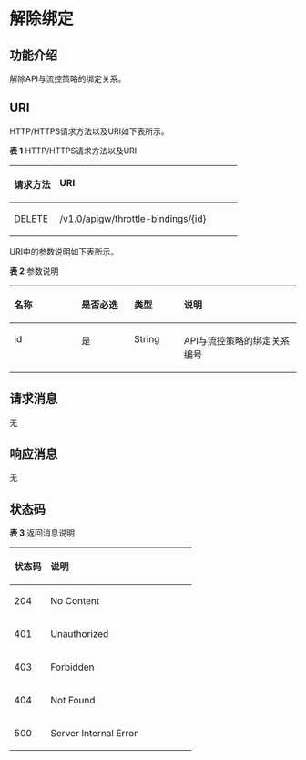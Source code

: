 # 解除绑定<a name="ZH-CN_TOPIC_0000001082135115"></a>

## 功能介绍<a name="zh-cn_topic_0118922267_section40370977"></a>

解除API与流控策略的绑定关系。

## URI<a name="zh-cn_topic_0118922267_section27794473"></a>

HTTP/HTTPS请求方法以及URI如下表所示。

**表 1**  HTTP/HTTPS请求方法以及URI

<a name="zh-cn_topic_0118922267_table38359531"></a>
<table><thead align="left"><tr id="zh-cn_topic_0118922267_row33945921"><th class="cellrowborder" valign="top" width="20%" id="mcps1.2.3.1.1"><p id="zh-cn_topic_0118922267_p65265079"><a name="zh-cn_topic_0118922267_p65265079"></a><a name="zh-cn_topic_0118922267_p65265079"></a>请求方法</p>
</th>
<th class="cellrowborder" valign="top" width="80%" id="mcps1.2.3.1.2"><p id="zh-cn_topic_0118922267_p51980017"><a name="zh-cn_topic_0118922267_p51980017"></a><a name="zh-cn_topic_0118922267_p51980017"></a>URI</p>
</th>
</tr>
</thead>
<tbody><tr id="zh-cn_topic_0118922267_row49631831"><td class="cellrowborder" valign="top" width="20%" headers="mcps1.2.3.1.1 "><p id="zh-cn_topic_0118922267_p60755411"><a name="zh-cn_topic_0118922267_p60755411"></a><a name="zh-cn_topic_0118922267_p60755411"></a>DELETE</p>
</td>
<td class="cellrowborder" valign="top" width="80%" headers="mcps1.2.3.1.2 "><p id="zh-cn_topic_0118922267_p22241226"><a name="zh-cn_topic_0118922267_p22241226"></a><a name="zh-cn_topic_0118922267_p22241226"></a>/v1.0/apigw/throttle-bindings/{id}</p>
</td>
</tr>
</tbody>
</table>

URI中的参数说明如下表所示。

**表 2**  参数说明

<a name="zh-cn_topic_0118922267_table56708902"></a>
<table><thead align="left"><tr id="zh-cn_topic_0118922267_row14847524"><th class="cellrowborder" valign="top" width="23.46765323467653%" id="mcps1.2.5.1.1"><p id="zh-cn_topic_0118922267_p61798799"><a name="zh-cn_topic_0118922267_p61798799"></a><a name="zh-cn_topic_0118922267_p61798799"></a>名称</p>
</th>
<th class="cellrowborder" valign="top" width="18.36816318368163%" id="mcps1.2.5.1.2"><p id="zh-cn_topic_0118922267_p39646798"><a name="zh-cn_topic_0118922267_p39646798"></a><a name="zh-cn_topic_0118922267_p39646798"></a>是否必选</p>
</th>
<th class="cellrowborder" valign="top" width="17.348265173482652%" id="mcps1.2.5.1.3"><p id="zh-cn_topic_0118922267_p57274058"><a name="zh-cn_topic_0118922267_p57274058"></a><a name="zh-cn_topic_0118922267_p57274058"></a>类型</p>
</th>
<th class="cellrowborder" valign="top" width="40.815918408159185%" id="mcps1.2.5.1.4"><p id="zh-cn_topic_0118922267_p8687082"><a name="zh-cn_topic_0118922267_p8687082"></a><a name="zh-cn_topic_0118922267_p8687082"></a>说明</p>
</th>
</tr>
</thead>
<tbody><tr id="zh-cn_topic_0118922267_row32565014"><td class="cellrowborder" valign="top" width="23.46765323467653%" headers="mcps1.2.5.1.1 "><p id="zh-cn_topic_0118922267_p20520503"><a name="zh-cn_topic_0118922267_p20520503"></a><a name="zh-cn_topic_0118922267_p20520503"></a>id</p>
</td>
<td class="cellrowborder" valign="top" width="18.36816318368163%" headers="mcps1.2.5.1.2 "><p id="zh-cn_topic_0118922267_p51548085"><a name="zh-cn_topic_0118922267_p51548085"></a><a name="zh-cn_topic_0118922267_p51548085"></a>是</p>
</td>
<td class="cellrowborder" valign="top" width="17.348265173482652%" headers="mcps1.2.5.1.3 "><p id="zh-cn_topic_0118922267_p14645367"><a name="zh-cn_topic_0118922267_p14645367"></a><a name="zh-cn_topic_0118922267_p14645367"></a>String</p>
</td>
<td class="cellrowborder" valign="top" width="40.815918408159185%" headers="mcps1.2.5.1.4 "><p id="zh-cn_topic_0118922267_p45424102"><a name="zh-cn_topic_0118922267_p45424102"></a><a name="zh-cn_topic_0118922267_p45424102"></a>API与流控策略的绑定关系编号</p>
</td>
</tr>
</tbody>
</table>

## 请求消息<a name="zh-cn_topic_0118922267_section48823670"></a>

无

## 响应消息<a name="zh-cn_topic_0118922267_section62403175"></a>

无

## 状态码<a name="zh-cn_topic_0118922267_section36759847"></a>

**表 3**  返回消息说明

<a name="zh-cn_topic_0118922267_table64179945"></a>
<table><thead align="left"><tr id="zh-cn_topic_0118922267_row56928238"><th class="cellrowborder" valign="top" width="20%" id="mcps1.2.3.1.1"><p id="zh-cn_topic_0118922267_p47784572"><a name="zh-cn_topic_0118922267_p47784572"></a><a name="zh-cn_topic_0118922267_p47784572"></a>状态码</p>
</th>
<th class="cellrowborder" valign="top" width="80%" id="mcps1.2.3.1.2"><p id="zh-cn_topic_0118922267_p45345163"><a name="zh-cn_topic_0118922267_p45345163"></a><a name="zh-cn_topic_0118922267_p45345163"></a>说明</p>
</th>
</tr>
</thead>
<tbody><tr id="zh-cn_topic_0118922267_row49079619"><td class="cellrowborder" valign="top" width="20%" headers="mcps1.2.3.1.1 "><p id="zh-cn_topic_0118922267_p16026187"><a name="zh-cn_topic_0118922267_p16026187"></a><a name="zh-cn_topic_0118922267_p16026187"></a>204</p>
</td>
<td class="cellrowborder" valign="top" width="80%" headers="mcps1.2.3.1.2 "><p id="zh-cn_topic_0118922267_p23052747"><a name="zh-cn_topic_0118922267_p23052747"></a><a name="zh-cn_topic_0118922267_p23052747"></a>No Content</p>
</td>
</tr>
<tr id="zh-cn_topic_0118922267_row6148136"><td class="cellrowborder" valign="top" width="20%" headers="mcps1.2.3.1.1 "><p id="zh-cn_topic_0118922267_p28237008"><a name="zh-cn_topic_0118922267_p28237008"></a><a name="zh-cn_topic_0118922267_p28237008"></a>401</p>
</td>
<td class="cellrowborder" valign="top" width="80%" headers="mcps1.2.3.1.2 "><p id="zh-cn_topic_0118922267_p5496325"><a name="zh-cn_topic_0118922267_p5496325"></a><a name="zh-cn_topic_0118922267_p5496325"></a>Unauthorized</p>
</td>
</tr>
<tr id="zh-cn_topic_0118922267_row49466927"><td class="cellrowborder" valign="top" width="20%" headers="mcps1.2.3.1.1 "><p id="zh-cn_topic_0118922267_p47398178"><a name="zh-cn_topic_0118922267_p47398178"></a><a name="zh-cn_topic_0118922267_p47398178"></a>403</p>
</td>
<td class="cellrowborder" valign="top" width="80%" headers="mcps1.2.3.1.2 "><p id="zh-cn_topic_0118922267_p14047189"><a name="zh-cn_topic_0118922267_p14047189"></a><a name="zh-cn_topic_0118922267_p14047189"></a>Forbidden</p>
</td>
</tr>
<tr id="zh-cn_topic_0118922267_row59315838"><td class="cellrowborder" valign="top" width="20%" headers="mcps1.2.3.1.1 "><p id="zh-cn_topic_0118922267_p39853556"><a name="zh-cn_topic_0118922267_p39853556"></a><a name="zh-cn_topic_0118922267_p39853556"></a>404</p>
</td>
<td class="cellrowborder" valign="top" width="80%" headers="mcps1.2.3.1.2 "><p id="zh-cn_topic_0118922267_p19914534527"><a name="zh-cn_topic_0118922267_p19914534527"></a><a name="zh-cn_topic_0118922267_p19914534527"></a>Not Found</p>
</td>
</tr>
<tr id="zh-cn_topic_0118922267_row62213760"><td class="cellrowborder" valign="top" width="20%" headers="mcps1.2.3.1.1 "><p id="zh-cn_topic_0118922267_p6149829"><a name="zh-cn_topic_0118922267_p6149829"></a><a name="zh-cn_topic_0118922267_p6149829"></a>500</p>
</td>
<td class="cellrowborder" valign="top" width="80%" headers="mcps1.2.3.1.2 "><p id="zh-cn_topic_0118922267_p28374163"><a name="zh-cn_topic_0118922267_p28374163"></a><a name="zh-cn_topic_0118922267_p28374163"></a>Server Internal Error</p>
</td>
</tr>
</tbody>
</table>

